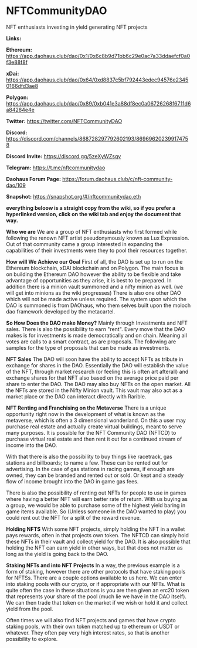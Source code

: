 # NFTCommunityDAO
NFT enthusiasts investing in yield generating NFT projects

**Links:**


**Ethereum:** https://app.daohaus.club/dao/0x1/0x6c8b9d71bb6c29e0ac7a33ddaefcf0a0f3e88f8f

**xDai:** https://app.daohaus.club/dao/0x64/0xd8837c5bf792443edec94576e23450166dfd3ae8

**Polygon:** https://app.daohaus.club/dao/0x89/0xb041e3a88df8ec0a06726268f6711d6a84284e4e

**Twitter:** https://twitter.com/NFTCommunityDAO

**Discord:** https://discord.com/channels/868728297792602193/869696202399174758

**Discord Invite:** https://discord.gg/5zeXyWZsqv

**Telegram:** https://t.me/nftcommunitydao

**Daohaus Forum Page:** https://forum.daohaus.club/c/nft-community-dao/109

**Snapshot:** https://snapshot.org/#/nftcommunitydao.eth

**everything beloow is a straight copy from the wiki, so if you prefer a hyperlinked version, click on the wiki tab and enjoy the document that way.**

**Who we are**
We are a group of NFT enthusiasts who first formed while following the renown NFT artist pseudonymously known as Lux Expression. Out of that community came a group interested in expanding the capabilities of their investments were they to pool their resources together.

**How will We Achieve our Goal**
First of all, the DAO is set up to run on the Ethereum blockchain, xDAI blockchain and on Polygon. The main focus is on building the Ethereum DAO however the ability to be flexible and take advantage of opportunities as they arise, it is best to be prepared. In addition there is a minion vault summoned and a nifty minion as well. (we will get into minions as the wiki progresses) There is also one other DAO which will not be made active unless required. The system upon which the DAO is summoned is from DAOhaus, who them selves built upon the moloch dao framework developed by the metacartel.

**So How Does the DAO make Money?**
Mainly through Investments and NFT sales. There is also the possibility to earn "rent". Every move that the DAO makes is for investments is made democratically and on chain. Meaning all votes are calls to a smart contract, as are proposals. The following are samples for the type of proposals that can be made as investments.

**NFT Sales**
The DAO will soon have the ability to accept NFTs as tribute in exchange for shares in the DAO. Essentially the DAO will establish the value of the NFT, through market research (or feeling this is often art afterall) and exchange shares for that NFT also based on the average price paid per share to enter the DAO. The DAO may also buy NFTs on the open market. All the NFTs are stored in the Nifty Minion vault. This vault may also act as a market place or the DAO can interact directly with Rarible.

**NFT Renting and Franchising on the Metaverse**
There is a unique opportunity right now in the development of what is known as the metaverse, which is often a 3 dimensional wonderland. On this a user may purchase real estate and actually create virtual buildings, meant to serve many purposes. It is possible for the NFT Community DAO (NFTCD) to purchase virtual real estate and then rent it out for a continued stream of income into the DAO.

With that there is also the possibility to buy things like racetrack, gas stations and billboards; to name a few. These can be rented out for advertising. In the case of gas stations in racing games, if enough are owned, they can be branded and rented out or sold. Or kept and a steady flow of income brought into the DAO in game gas fees.

There is also the possibility of renting out NFTs for people to use in games where having a better NFT will earn better rate of return. With us buying as a group, we would be able to purchase some of the highest yield baring in game items available. So (Unless someone in the DAO wanted to play) you could rent out the NFT for a split of the reward revenue.

**Holding NFTS**
With some NFT projects, simply holding the NFT in a wallet pays rewards, often in that projects own token. The NFTCD can simply hold these NFTs in their vault and collect yield for the DAO. It is also possible that holding the NFT can earn yield in other ways, but that does not matter as long as the yield is going back to the DAO.

**Staking NFTs and into NFT Projects**
In a way, the previous example is a form of staking, however there are other protocols that have staking pools for NFTSs. There are a couple options available to us here. We can enter into staking pools with our crypto, or if appropriate with our NFTs. What is quite often the case in these situations is you are then given an erc20 token that represents your share of the pool (much lie we have in the DAO itself). We can then trade that token on the market if we wish or hold it and collect yield from the pool.

Often times we will also find NFT projects and games that have crypto staking pools, with their own token matched up to ethereum or USDT or whatever. They often pay very high interest rates, so that is another possibility to explore.

